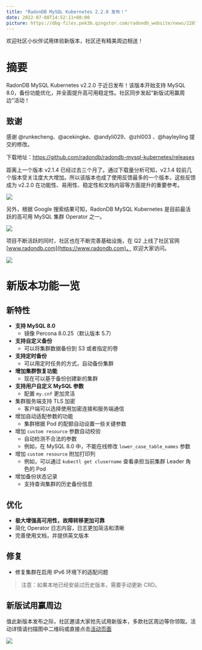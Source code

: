 ```yaml
---
title: "RadonDB MySQL Kubernetes 2.2.0 发布！"
date: 2022-07-08T14:52:11+08:00
picture: https://dbg-files.pek3b.qingstor.com/radondb_website/news/220708_RadonDB%20MySQL%20Kubernetes%202_2_0%20%E5%8F%91%E5%B8%83%EF%BC%81/0.png
---
```

欢迎社区小伙伴试用体验新版本，社区还有精美周边相送！
<!--more-->
# 摘要

RadonDB MySQL Kubernetes v2.2.0 于近日发布！该版本开始支持 MySQL 8.0，备份功能优化，并全面提升高可用稳定性。社区同步发起“新版试用赢周边”活动！

## 致谢

感谢 @runkecheng、@acekingke、@andyli029、@zhl003 、@hayleyling 提交的修改。

下载地址：https://github.com/radondb/radondb-mysql-kubernetes/releases

距离上一个版本 v2.1.4 已经过去三个月了。通过下载量分析可知，v2.1.4 较前几个版本受关注度大大增加。所以该版本也成了使用反馈最多的一个版本，这些反馈成为 v2.2.0 在功能性、易用性、稳定性和文档内容等方面提升的重要参考。

![](https://dbg-files.pek3b.qingstor.com/radondb_website/news/220708_RadonDB%20MySQL%20Kubernetes%202_2_0%20%E5%8F%91%E5%B8%83%EF%BC%81/1.png)

另外，根据 Google 搜索结果可知，RadonDB MySQL Kubernetes 是目前最活跃的高可用 MySQL 集群 Operator 之一。

![](https://dbg-files.pek3b.qingstor.com/radondb_website/news/220708_RadonDB%20MySQL%20Kubernetes%202_2_0%20%E5%8F%91%E5%B8%83%EF%BC%81/2.png)

项目不断活跃的同时，社区也在不断完善基础设施，在 Q2 上线了社区官网 [www.radondb.com](https://www.radondb.com)， 欢迎大家访问。

![](https://dbg-files.pek3b.qingstor.com/radondb_website/news/220708_RadonDB%20MySQL%20Kubernetes%202_2_0%20%E5%8F%91%E5%B8%83%EF%BC%81/3.png)

# 新版本功能一览

## 新特性

* **支持 MySQL 8.0**
    * 镜像 Percona 8.0.25（默认版本 5.7）
* **支持自定义备份**
    * 可以将集群数据备份到 S3 或者指定的卷
* **支持定时备份**
    * 可以用定时任务的方式，自动备份集群
* **增加集群恢复功能**
    * 现在可以基于备份创建新的集群
* **支持用户自定义 MySQL 参数**
    * 配置 `my.cnf` 更加灵活
* 集群服务端支持 TLS 加密
    * 客户端可以选择使用加密连接和服务端通信
* 增加自动适配参数的功能
    * 集群根据 Pod 的配额自动设置一些关键参数
* 增加 `custom resource` 参数自动校验
    * 自动检测不合法的参数
    * 例如，在 MySQL 8.0 中，不能在线修改 `lower_case_table_names` 参数
* 增加 `custom resource` 附加打印列
    * 例如，可以通过 `kubectl get clusername` 查看承担当前集群 Leader 角色的 Pod
* 增加备份状态记录
    * 支持查询集群的历史备份信息
## 优化

* **极大增强高可用性，故障转移更加可靠**
* 简化 Operator 日志内容，日志更加简洁和清晰
* 完善使用文档，并提供英文版本
## 修复

* 修复集群在启用 IPv6 环境下的适配问题
 

>注意：如果本地已经安装过历史版本，需要手动更新 CRD。
## 新版试用赢周边

值此新版本发布之际，社区邀请大家抢先试用新版本，多款社区周边等你领取。活动详情请扫描图中二维码或直接点击[活动页面](https://kubesphere.com.cn/forum/d/7623-radondb-mysql-kubernetes-220)

![](https://dbg-files.pek3b.qingstor.com/radondb_website/news/220708_RadonDB%20MySQL%20Kubernetes%202_2_0%20%E5%8F%91%E5%B8%83%EF%BC%81/4.jpeg)
